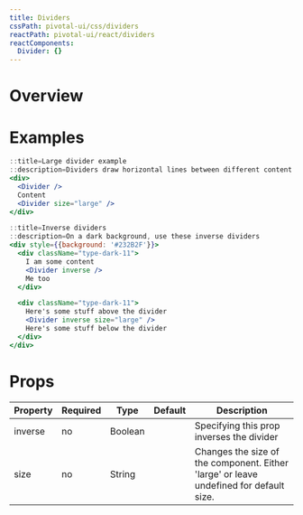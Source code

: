 ```yaml
---
title: Dividers
cssPath: pivotal-ui/css/dividers
reactPath: pivotal-ui/react/dividers
reactComponents:
  Divider: {}
---
```


# Overview

# Examples

```jsx
::title=Large divider example
::description=Dividers draw horizontal lines between different content groupings
<div>
  <Divider />
  Content
  <Divider size="large" />
</div>
```

```jsx
::title=Inverse dividers
::description=On a dark background, use these inverse dividers
<div style={{background: '#232B2F'}}>
  <div className="type-dark-11">
    I am some content
    <Divider inverse />
    Me too
  </div>

  <div className="type-dark-11">
    Here's some stuff above the divider
    <Divider inverse size="large" />
    Here's some stuff below the divider
  </div>
</div>
```

# Props

Property | Required | Type | Default | Description
---------|----------|------|---------|------------
inverse | no | Boolean        | | Specifying this prop inverses the divider
size    | no | String | | Changes the size of the component. Either 'large' or leave undefined for default size.
